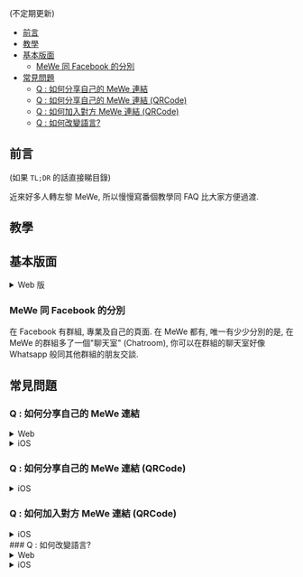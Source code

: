 (不定期更新)

<!-- @import "[TOC]" {cmd="toc" depthFrom=1 depthTo=6 orderedList=false} -->

<!-- code_chunk_output -->

- [前言](#前言)
- [教學](#教學)
- [基本版面](#基本版面)
  - [MeWe 同 Facebook 的分別](#mewe-同-facebook-的分別)
- [常見問題](#常見問題)
  - [Q : 如何分享自己的 MeWe 連結](#q-如何分享自己的-mewe-連結)
  - [Q : 如何分享自己的 MeWe 連結 (QRCode)](#q-如何分享自己的-mewe-連結-qrcode)
  - [Q : 如何加入對方 MeWe 連結 (QRCode)](#q-如何加入對方-mewe-連結-qrcode)
  - [Q : 如何改變語言?](#q-如何改變語言)

<!-- /code_chunk_output -->


## 前言

(如果 `TL;DR` 的話直接睇目錄)

近來好多人轉左黎 MeWe, 所以慢慢寫番個教學同 FAQ 比大家方便過渡. 

## 教學

## 基本版面 

<details>
<summary>Web 版</summary>

![image](https://i.imgur.com/UJ1hP0O.png)

`(1) 我的世界` - 等於 Facebook 的首頁
`(2) 聊天` - MeWe 的獨有功能, 可以進入不同群組的郡天室交談
`(3) 社群` - 進入社群版面
`(4) 專頁` - 進入專頁版面
`(5) 活動` - 會顯示一個日曆, 你在不同群組的活動可以在日曆看到
`(6) 通知` - 同 Facebook 的通知一樣
</details>

### MeWe 同 Facebook 的分別
在 Facebook 有群組, 專業及自己的頁面. 在 MeWe 都有, 唯一有少少分別的是, 在 MeWe 的群組多了一個"聊天室" (Chatroom), 你可以在群組的聊天室好像 Whatsapp 般同其他群組的朋友交談.

## 常見問題

### Q : 如何分享自己的 MeWe 連結
<details>
<summary> Web </summary>

![](https://i.imgur.com/WLCHSju.png)

</details>

<details>
<summary> iOS </summary>

![](https://i.imgur.com/GLOAs07.png)

</details>

### Q : 如何分享自己的 MeWe 連結 (QRCode)
<details>
<summary> iOS </summary>

![](https://i.imgur.com/2DAaPaC.png)

</details>

### Q : 如何加入對方 MeWe 連結 (QRCode)
<details>
<summary> iOS </summary>

![](https://i.imgur.com/FY9O7uP.png)

> 如果對方給你的 QRCode 是一個圖像檔, 在按 Scan Code 後可再按 `Choose from Photos` 然後在你的相機相簿選擇該 QRCode

</details>
### Q : 如何改變語言?
<details>
<Summary> Web </Summary>

![image](https://i.imgur.com/LzzkiC0.png)

</details>

<details>
<Summary> iOS </Summary>
在 iOS 的 Setting 入面, 找 MeWe, 裡面可以選擇語言

![image](https://i.imgur.com/J6YPeXu.png)

> 留意 : 不是在 MeWe Apps 入面的設定, 而定 iOS 的設定

</details>